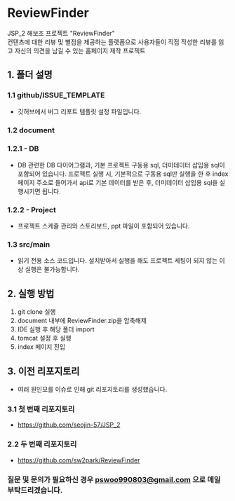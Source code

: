 # ReviewFinder
JSP_2 해보조 프로젝트 "ReviewFinder" <br/>
컨텐츠에 대한 리뷰 및 별점을 제공하는 플랫폼으로 사용자들이 직접 작성한 리뷰를 읽고 자신의 의견을 남길 수 있는 홈페이지 제작 프로젝트

## 1. 폴더 설명
### 1.1 github/ISSUE_TEMPLATE
- 깃허브에서 버그 리포트 템플릿 설정 파일입니다.
### 1.2 document
### 1.2.1 - DB
- DB 관련한 DB 다이어그램과, 기본 프로젝트 구동용 sql, 더미데이터 삽입용 sql이 포함되어 있습니다. 프로젝트 실행 시, 기본적으로 구동용 sql만 실행을 한 후 index페이지 주소로 들어가서 api로 기본 데이터를 받은 후, 더미데이터 삽입용 sql을 실행시키면 됩니다.
### 1.2.2 - Project
- 프로젝트 스케쥴 관리와 스토리보드, ppt 파일이 포함되어 있습니다.
### 1.3 src/main
- 읽기 전용 소스 코드입니다. 설치받아서 실행을 해도 프로젝트 세팅이 되지 않는 이상 실행은 불가능합니다.
## 2. 실행 방법
1. git clone 실행
2. document 내부에 ReviewFinder.zip을 압축해제
3. IDE 실행 후 해당 폴더 import
4. tomcat 설정 후 실행
5. index 페이지 진입
## 3. 이전 리포지토리
- 여러 원인모를 이슈로 인해 git 리포지토리를 생성했습니다. 
### 3.1 첫 번째 리포지토리
- https://github.com/seojin-57/JSP_2
### 2.2 두 번째 리포지토리
- https://github.com/sw2park/ReviewFinder

### 질문 및 문의가 필요하신 경우 pswoo990803@gmail.com 으로 메일 부탁드리겠습니다.
